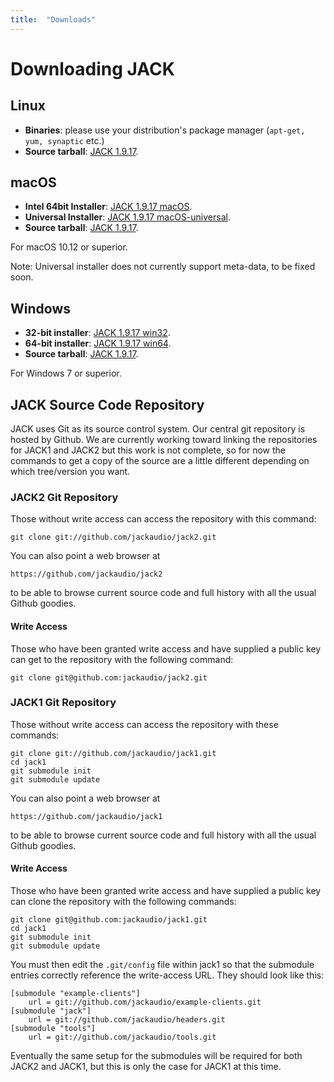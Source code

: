 ```yaml
---
title:  "Downloads"
---
```

# Downloading JACK

## Linux

* **Binaries**: please use your distribution's package manager
(`apt-get, yum, synaptic` etc.)
* **Source tarball**: [JACK 1.9.17].

## macOS

* **Intel 64bit Installer**: [JACK 1.9.17 macOS].
* **Universal Installer**:   [JACK 1.9.17 macOS-universal].
* **Source tarball**:        [JACK 1.9.17].

For macOS 10.12 or superior.

Note: Universal installer does not currently support meta-data, to be fixed soon.

## Windows

* **32-bit installer**: [JACK 1.9.17 win32].
* **64-bit installer**: [JACK 1.9.17 win64].
* **Source tarball**:   [JACK 1.9.17].

For Windows 7 or superior.

## JACK Source Code Repository

JACK uses Git as its source control system. Our central git repository is
hosted by Github. We are currently working toward linking the repositories for
JACK1 and JACK2 but this work is not complete, so for now the commands to get
a copy of the source are a little different depending on which tree/version
you want.

### JACK2 Git Repository

Those without write access can access the repository with this command:

```
git clone git://github.com/jackaudio/jack2.git
```

You can also point a web browser at

```
https://github.com/jackaudio/jack2
```

to be able to browse current source code and full history with all the usual
Github goodies.

#### Write Access

Those who have been granted write access and have supplied a public key can
get to the repository with the following command:

```
git clone git@github.com:jackaudio/jack2.git
```

### JACK1 Git Repository

Those without write access can access the repository with these commands:

```
git clone git://github.com/jackaudio/jack1.git
cd jack1
git submodule init
git submodule update
```

You can also point a web browser at

```
https://github.com/jackaudio/jack1
```

to be able to browse current source code and full history with all the usual
Github goodies.

#### Write Access

Those who have been granted write access and have supplied a public key can
clone the repository with the following commands:

```
git clone git@github.com:jackaudio/jack1.git
cd jack1
git submodule init
git submodule update
```

You must then edit the `.git/config` file within jack1 so that the submodule
entries correctly reference the write-access URL. They should look like this:

```
[submodule "example-clients"]
    url = git://github.com/jackaudio/example-clients.git
[submodule "jack"]
    url = git://github.com/jackaudio/headers.git
[submodule "tools"]
    url = git://github.com/jackaudio/tools.git
```

Eventually the same setup for the submodules will be required for both JACK2 and JACK1,
but this is only the case for JACK1 at this time.


[JACK 1.9.17]:       https://github.com/jackaudio/jack2/archive/v1.9.17.tar.gz
[JACK 1.9.17 macOS]: https://github.com/jackaudio/jack2-releases/releases/download/v1.9.17/jack2-macOS-v1.9.17.tar.gz
[JACK 1.9.17 macOS-universal]: https://github.com/jackaudio/jack2-releases/releases/download/v1.9.17/jack2-macOS-universal-v1.9.17.tar.gz
[JACK 1.9.17 win32]: https://github.com/jackaudio/jack2-releases/releases/download/v1.9.17/jack2-win32-v1.9.17.exe
[JACK 1.9.17 win64]: https://github.com/jackaudio/jack2-releases/releases/download/v1.9.17/jack2-win64-v1.9.17.exe
